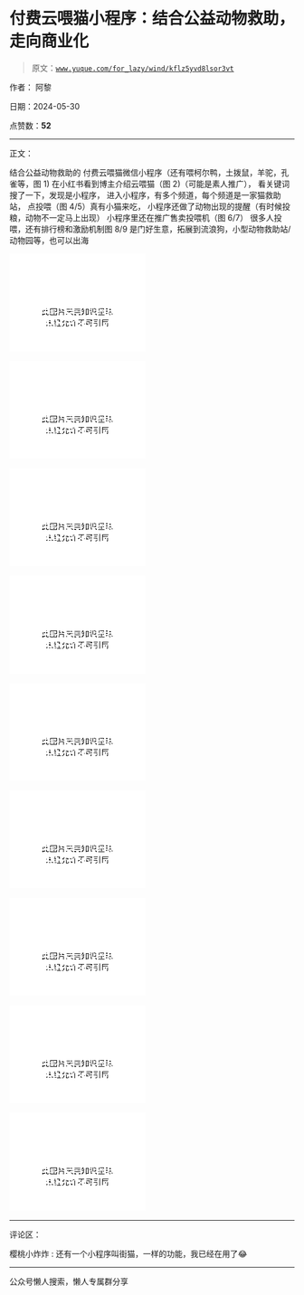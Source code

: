 # 付费云喂猫小程序：结合公益动物救助，走向商业化

> 原文：[`www.yuque.com/for_lazy/wind/kflz5yvd8lsor3vt`](https://www.yuque.com/for_lazy/wind/kflz5yvd8lsor3vt)

作者： 阿黎

日期：2024-05-30

点赞数：**52**

* * *

正文：

结合公益动物救助的 付费云喂猫微信小程序（还有喂柯尔鸭，土拨鼠，羊驼，孔雀等，图 1) 在小红书看到博主介绍云喂猫（图 2)（可能是素人推广），
看关键词搜了一下，发现是小程序， 进入小程序，有多个频道，每个频道是一家猫救助站， 点投喂（图 4/5）真有小猫来吃，
小程序还做了动物出现的提醒（有时候投粮，动物不一定马上出现） 小程序里还在推广售卖投喂机（图 6/7） 很多人投喂，还有排行榜和激励机制图 8/9
是门好生意，拓展到流浪狗，小型动物救助站/动物园等，也可以出海

![](img/31216f1f91aa6b3ca8799ed386b3ff98.png)

![](img/05d84e797b5c97c0e2e002f15ba29a14.png)

![](img/575fe5330ec1575a155e985c9b39ee94.png)

![](img/eb38639f779cb82edaf66a4f757d1580.png)

![](img/91020f6dd99772c3c488ab8359608b56.png)

![](img/6d94a707fec82d4e41ac2269edd80f75.png)

![](img/cc044046cdd7263c534f6df9fdb77bd9.png)

![](img/adac53e0bf843ecad34d125f1ede56e3.png)

![](img/2a4ca072b0fb23bce3c06c6cf9313ffd.png)

* * *

评论区：

樱桃小炸炸 : 还有一个小程序叫街猫，一样的功能，我已经在用了😂

* * *

公众号懒人搜索，懒人专属群分享